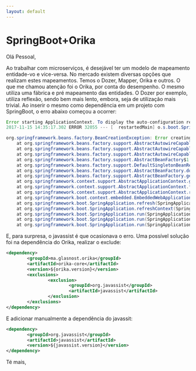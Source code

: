 ```yaml
---
layout: default
---
```



# [](#header-1)SpringBoot+Orika

Olá Pessoal,

Ao trabalhar com microserviços, é desejável ter um modelo de mapeamento entidade-vo e vice-versa. No mercado existem diversas opções que realizam estes mapeamentos. Temos o Dozer, Mapper, Orika e outros. O que me chamou atenção foi o Orika, por conta do desempenho. O mesmo utiliza uma fábrica e pré mapeamento das entidades. O Dozer por exemplo, utiliza reflexão, sendo bem mais lento, embora, seja de utilização mais trivial.
Ao inserir o mesmo como dependência em um projeto com SpringBoot, o erro abaixo começou a ocorrer:


```java
Error starting ApplicationContext. To display the auto-configuration report re-run your application with 'debug' enabled.
2017-11-15 14:35:17.302 ERROR 32055 --- [  restartedMain] o.s.boot.SpringApplication               : Application startup failed

org.springframework.beans.factory.BeanCreationException: Error creating bean with name 'entityManagerFactory' defined in class path resource [org/springframework/boot/autoconfigure/orm/jpa/HibernateJpaAutoConfiguration.class]: Invocation of init method failed; nested exception is org.hibernate.boot.archive.spi.ArchiveException: Could not build ClassFile
	at org.springframework.beans.factory.support.AbstractAutowireCapableBeanFactory.initializeBean(AbstractAutowireCapableBeanFactory.java:1628) ~[spring-beans-4.3.8.RELEASE.jar:4.3.8.RELEASE]
	at org.springframework.beans.factory.support.AbstractAutowireCapableBeanFactory.doCreateBean(AbstractAutowireCapableBeanFactory.java:555) ~[spring-beans-4.3.8.RELEASE.jar:4.3.8.RELEASE]
	at org.springframework.beans.factory.support.AbstractAutowireCapableBeanFactory.createBean(AbstractAutowireCapableBeanFactory.java:483) ~[spring-beans-4.3.8.RELEASE.jar:4.3.8.RELEASE]
	at org.springframework.beans.factory.support.AbstractBeanFactory$1.getObject(AbstractBeanFactory.java:306) ~[spring-beans-4.3.8.RELEASE.jar:4.3.8.RELEASE]
	at org.springframework.beans.factory.support.DefaultSingletonBeanRegistry.getSingleton(DefaultSingletonBeanRegistry.java:230) ~[spring-beans-4.3.8.RELEASE.jar:4.3.8.RELEASE]
	at org.springframework.beans.factory.support.AbstractBeanFactory.doGetBean(AbstractBeanFactory.java:302) ~[spring-beans-4.3.8.RELEASE.jar:4.3.8.RELEASE]
	at org.springframework.beans.factory.support.AbstractBeanFactory.getBean(AbstractBeanFactory.java:197) ~[spring-beans-4.3.8.RELEASE.jar:4.3.8.RELEASE]
	at org.springframework.context.support.AbstractApplicationContext.getBean(AbstractApplicationContext.java:1081) ~[spring-context-4.3.8.RELEASE.jar:4.3.8.RELEASE]
	at org.springframework.context.support.AbstractApplicationContext.finishBeanFactoryInitialization(AbstractApplicationContext.java:856) ~[spring-context-4.3.8.RELEASE.jar:4.3.8.RELEASE]
	at org.springframework.context.support.AbstractApplicationContext.refresh(AbstractApplicationContext.java:542) ~[spring-context-4.3.8.RELEASE.jar:4.3.8.RELEASE]
	at org.springframework.boot.context.embedded.EmbeddedWebApplicationContext.refresh(EmbeddedWebApplicationContext.java:122) ~[spring-boot-1.5.3.RELEASE.jar:1.5.3.RELEASE]
	at org.springframework.boot.SpringApplication.refresh(SpringApplication.java:737) [spring-boot-1.5.3.RELEASE.jar:1.5.3.RELEASE]
	at org.springframework.boot.SpringApplication.refreshContext(SpringApplication.java:370) [spring-boot-1.5.3.RELEASE.jar:1.5.3.RELEASE]
	at org.springframework.boot.SpringApplication.run(SpringApplication.java:314) [spring-boot-1.5.3.RELEASE.jar:1.5.3.RELEASE]
	at org.springframework.boot.SpringApplication.run(SpringApplication.java:1162) [spring-boot-1.5.3.RELEASE.jar:1.5.3.RELEASE]
	at org.springframework.boot.SpringApplication.run(SpringApplication…
```

E, para surpresa, o javassist é que ocasionava o erro.
Uma possível solução foi na dependência do Orika, realizar o exclude:

```xml
<dependency>
        <groupId>ma.glasnost.orika</groupId>
        <artifactId>orika-core</artifactId>
        <version>${orika.version}</version>
        <exclusions>
                <exclusion>
                        <groupId>org.javassist</groupId>
                        <artifactId>javassist</artifactId>
                </exclusion>
        </exclusions>
</dependency>

```

E adicionar manualmente a dependência do javassit:
```xml
<dependency>
        <groupId>org.javassist</groupId>
        <artifactId>javassist</artifactId>
        <version>${javassist.version}</version>
</dependency>

```

Té mais,
